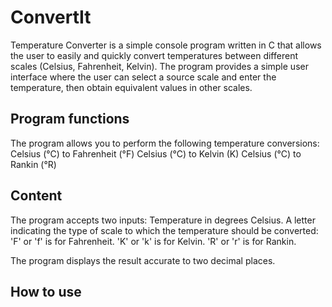 # ConvertIt
Temperature Converter is a simple console program written in C that allows the user to easily and quickly convert temperatures between different scales (Celsius, Fahrenheit, Kelvin). The program provides a simple user interface where the user can select a source scale and enter the temperature, then obtain equivalent values ​​in other scales.

## Program functions
The program allows you to perform the following temperature conversions:
Celsius (°C) to Fahrenheit (°F)
Celsius (°C) to Kelvin (K)
Celsius (°C) to Rankin (°R)

## Content
The program accepts two inputs:
Temperature in degrees Celsius.
A letter indicating the type of scale to which the temperature should be converted:
'F' or 'f' is for Fahrenheit.
'K' or 'k' is for Kelvin.
'R' or 'r' is for Rankin.

The program displays the result accurate to two decimal places.

## How to use
